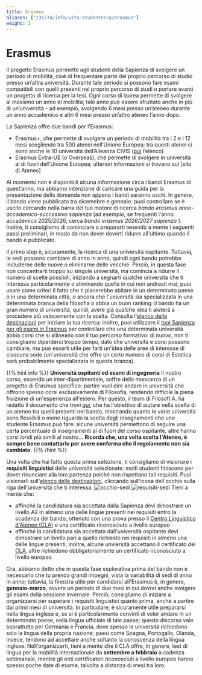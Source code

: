 ```yaml
---
title: Erasmus
aliases: ["/31774/info/vita-studentesca/erasmus"]
weight: 2
---
```


# Erasmus

Il progetto Erasmus permette agli studenti della Sapienza di svolgere un periodo di mobilità, cioè di frequentare parte del proprio percorso di studio presso un’altra università. Durante tale periodo si possono fare esami compatibili con quelli presenti nel proprio percorso di studi o portare avanti un progetto di ricerca per la tesi. Ogni corso di laurea permette di svolgere al massimo un anno di mobilità; tale anno può essere sfruttato anche in più di un’università - ad esempio, svolgendo 6 mesi presso un’ateneo durante un anno accademico e altri 6 mesi presso un’altro ateneo l’anno dopo. 

La Sapienza offre due bandi per l’Erasmus:
- Erasmus+, che permette di svolgere un periodo di mobilità tra i 2 e i 12 mesi scegliendo tra 500 atenei nell’Unione Europea; tra questi atenei ci sono anche le 10 università dell’Alleanza CIVIS ([qui](https://www.uniroma1.it/it/pagina/civis-europes-civic-university-alliance) l’elenco)
- Erasmus Extra-UE (o Overseas), che permette di svolgere in università al di fuori dell’Unione Europea; ulteriori informazioni si trovano sul [sito di Ateneo]

Al momento non è disponibili alcuna informazione circa i bandi Erasmus di quest’anno, ma abbiamo intenzione di caricare una guida per la presentazione della domanda non appena i bandi saranno usciti. In genere, il bando viene pubblicato tra dicemebre e gennaio: puoi controllare se è uscito cercando nella barra del tuo motore di ricerca _bando erasmus anno-accademico-successivo sapienza_ (ad esempio, se frequenti l'anno accademico 2025/2026, cerca  _bando erasmus 2026/2027 sapienza_ ). Inoltre, ti consigliamo di cominciare a prepararti tenendo a mente i seguenti passi preliminari, in modo da non dover doverti ridurre all'ultimo quando il bando è pubblicato.

Il primo step è, sicuramente, la ricerca di una università ospitante. Tuttavia, le sedi possono cambiare di anno in anno, quindi ogni bando potrebbe includerne delle nuove o eliminarne delle vecchie. Perciò, in questa fase non concentrarti troppo su singole università, ma comincia a ridurre il numero di scelte possibili, iniziando a segnarti qualche università che ti interessa particolarmente o eliminando quelle in cui non andresti mai; puoi usare come criteri il fatto che ti piacerebbe abitare in un determinato paese o in una determinata città, o ancora che l'università sia specializzata in una determinata branca della filosofia o abbia un buon ranking: il bando ha un gran numero di università, quindi, avere già qualche idea ti aiuterà a procedere più velocemente con la scelta. Consulta l'[elenco delle destinazioni](https://goerasmus.web.uniroma1.it/?ambito=LETFIL&promotore=&isced=0223&ateneo=&nazione=&lingua=&livello=1) per iniziare la tua ricerca; inoltre, puoi utilizzare il [tool Sapienza per gli esami in Erasmus](http://aris.me/erasmus/erasmus-tool.html) per controllare che una determinata università abbia corsi che si allineano con il tuo percorso formativo: di nuovo, non ti consigliamo diperderci troppo tempo, dato che università e corsi possono cambiare, ma può esserti utile per farti un'idea delle aree di interesse di ciascuna sede (un'università che offre un certo numero di corsi di Estetica sarà probabilmente specializzata in questa branca). 

{{% hint info %}}
<i class="fa-solid fa-circle-info" style="color: #74C0FC;"></i> **Università ospitanti ed esami di ingegneria**
Il nostro corso, essendo un inter-dipartimentale, soffre della mancanza di un progetto di Erasmus specifico: partire vuol dire andare in università che offrono spesso corsi esclusivamente di Filosofia, rendendo difficile la piena fruizione di un'esperienza all'estero. Per questo, il team di FilosofI.A. ha redatto il documento che trovi [qui](https://docs.google.com/spreadsheets/d/141DHCfO1j-j0qhXLl28lK61Va3n0-3uvZFw2-mjcSLA/edit?usp=sharing), che ha l'obiettivo di aiutare nella scelta di un ateneo tra quelli presenti nel bando, mostrando quanto le varie università sono flessibili o meno riguardo la scelta degli insegnamenti che uno studente Erasmus può fare: alcune università permettono di seguire una certa percentuale di insegnamenti al di fuori del corso ospitante, altre hanno corsi ibridi più simili al nostro...
__Ricorda che, una volta scelta l'Ateneo, è sempre bene contattarlo per avere conferma che il regolamento non sia cambiato.__
{{% /hint %}}

Una volta che hai fatto questa prima selezione, ti consigliamo di visionare i **requisiti linguistici** delle università selezionate: molti studenti finiscono per dover rinunciare alla loro partenza poiché non rispettano tali requisiti. Puoi visionarli sull'[elenco delle destinazioni](https://goerasmus.web.uniroma1.it/?ambito=LETFIL&promotore=&isced=0223&ateneo=&nazione=&lingua=&livello=1), cliccando sull'icona dell'occhio sulla riga dell'università che ti interessa.
![occhio-sedi](https://i.imgur.com/QJjb6Xu.png)
![requisiti-sedi](https://i.imgur.com/9KHosCF.png)
 Tieni a mente che:
 - affinché la candidatura sia accettata dalla Sapienza devi dimostrare un livello A2 in almeno una delle lingue presenti nei requisiti entro la scadenza del bando, ottenuto con una prova presso il [Centro Linguistico d'Ateneo (CLA)](https://cla.web.uniroma1.it/it) o una certificato riconosciuto a livello europeo
 - affinché la candidatura sia accettata dall'università ospitante devi dimostrare un livello pari a quello richiesto nei requisiti in almeno una delle lingue presenti; inoltre, alcune unviersità accettano il certificato del [CLA](https://cla.web.uniroma1.it/it), altre richiedono obbligatoriamente un certificato riconosciuto a livello europeo
 
Ora, abbiamo detto che in questa fase esplorativa prima del bando non è necessario che tu prenda grandi impegni, vista la variabilità di sedi di anno in anno; tuttavia, la finestra utile per candidarsi all'Erasmus è, in genere, **gennaio-marzo**, ovvero un periodo di due mesi in cui dovrai anche svolgere gli esami della sessione invernale. Perciò, consigliamo di iniziare a organizzarsi per superare i requisiti linguistici quanto prima, anche a partire dai primi mesi di università. In particolare, è sicuramente utile prepararsi nella lingua inglese e, se si è particolarmente convinti di voler andare in un determinato paese, nella lingua ufficiale di tale paese; questo discorso vale soprattutto per Germania e Francia, dove spesso le università richiedono solo la lingua della propria nazione; paesi come Spagna, Portogallo, Olanda, invece, tendono ad accettare anche soltanto la conoscenza della lingua inglese. Nell'organizzarti, tieni a mente che il CLA offre, in genere, test di lingua per la mobilità internazionale da **settembre a febbraio** a cadenza settimanale, mentre gli enti certificatori riconosciuti a livello europeo hanno spesso poche date di esame, talvolta a distanza di mesi tra loro.
